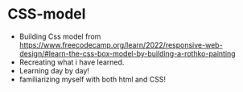 # CSS-model

- Building Css model from https://www.freecodecamp.org/learn/2022/responsive-web-design/#learn-the-css-box-model-by-building-a-rothko-painting
- Recreating what i have learned.
- Learning day by  day!
- familiarizing myself with both html and CSS!
